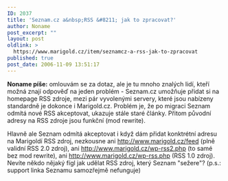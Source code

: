 ```yaml
---
ID: 2037
title: 'Seznam.cz a&nbsp;RSS &#8211; jak to zpracovat?'
author: Noname
post_excerpt: ""
layout: post
oldlink: >
  https://www.marigold.cz/item/seznamcz-a-rss-jak-to-zpracovat
published: true
post_date: 2006-11-09 13:51:17
---
```

<texy>**Noname píše:** omlouvám se za dotaz, ale je tu mnoho znalých lidí, kteří možná znají odpověď na jeden problém - Seznam.cz umožňuje přidat si na homepage RSS zdroje, mezi pár vyvolenými servery, které jsou nabízeny standardně je dokonce i Marigold.cz. Problém je, že po migraci Seznam odmítá nové RSS akceptovat, ukazuje stále staré články. Přitom původní adresy na RSS zdroje jsou funkční (mod rewrite).

Hlavně ale Seznam odmítá akceptovat i když dám přidat konktrétní adresu na Marigoldí RSS zdroj, nezkousne ani http://www.marigold.cz/feed (plně validní RSS 2.0 zdroj), ani http://www.marigold.cz/wp-rss2.php (to samé bez mod rewrite), ani http://www.marigold.cz/wp-rss.php (RSS 1.0 zdroj). Nevíte někdo nějaký fígl jak udělat RSS zdroj, který Seznam "sežere"? (p.s.: support linka Seznamu samozřejmě nefunguje)